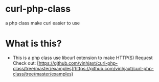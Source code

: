 # curl-php-class
a php class make curl easier to use

# What is this?
* This is a php class use libcurl extension to make HTTP(S) Request
Check out: [https://github.com/vinhjaxt/curl-php-class/tree/master/examples](https://github.com/vinhjaxt/curl-php-class/tree/master/examples)
